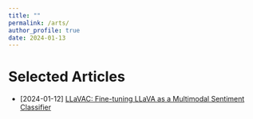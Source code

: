 ```yaml
---
title: ""
permalink: /arts/
author_profile: true
date: 2024-01-13
---
```


# Selected Articles
- [2024-01-12] [LLaVAC: Fine-tuning LLaVA as a Multimodal Sentiment Classifier](/arts/llavac-minimal)